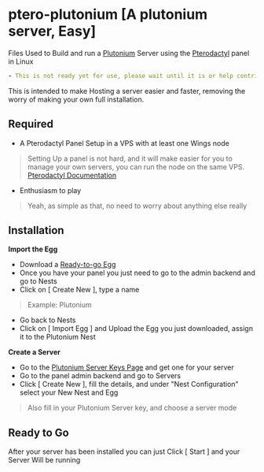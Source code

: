 # ptero-plutonium [A plutonium server, Easy]
Files Used to Build and run a [Plutonium](https://plutonium.pw) Server using the [Pterodactyl](https://pterodactyl.io) panel in Linux

```yml
- This is not ready yet for use, please wait until it is or help contributing
```

This is intended to make Hosting a server easier and faster, removing the worry of making your own full installation.

## Required
 - A Pterodactyl Panel Setup in a VPS with at least one Wings node
 > Setting Up a panel is not hard, and it will make easier for you to manage your own servers, you can run the node on the same VPS. [Pterodactyl Documentation](https://pterodactyl.io)
 - Enthusiasm to play
 > Yeah, as simple as that, no need to worry about anything else really

## Installation
**Import the Egg**
- Download a [Ready-to-go Egg](https://github.com/GaryCraft/ptero-plutonium/tree/main/EGGS)
- Once you have your panel you just need to go to the admin backend and go to Nests
- Click on [ Create New ], type a name
> Example: Plutonium
- Go back to Nests
- Click on [ Import Egg ] and Upload the Egg you just downloaded, assign it to the Plutonium Nest

**Create a Server**
- Go to the [Plutonium Server Keys Page](https://platform.plutonium.pw/serverkeys) and get one for your server
- Go to the panel admin backend and go to Servers
- Click [ Create New ], fill the details, and under "Nest Configuration" select your New Nest and Egg
> Also fill in your Plutonium Server key, and choose a server mode

## Ready to Go
After your server has been installed you can just Click [ Start ] and your Server Will be running
